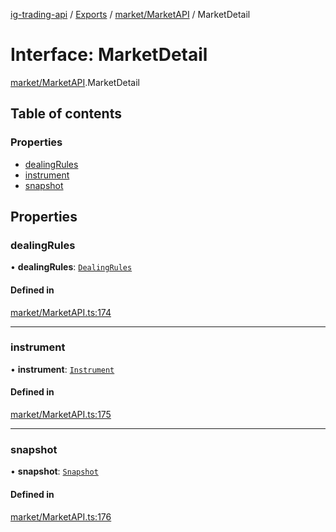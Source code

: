 [ig-trading-api](../README.md) / [Exports](../modules.md) / [market/MarketAPI](../modules/market_MarketAPI.md) / MarketDetail

# Interface: MarketDetail

[market/MarketAPI](../modules/market_MarketAPI.md).MarketDetail

## Table of contents

### Properties

- [dealingRules](market_MarketAPI.MarketDetail.md#dealingrules)
- [instrument](market_MarketAPI.MarketDetail.md#instrument)
- [snapshot](market_MarketAPI.MarketDetail.md#snapshot)

## Properties

### dealingRules

• **dealingRules**: [`DealingRules`](market_MarketAPI.DealingRules.md)

#### Defined in

[market/MarketAPI.ts:174](https://github.com/bennycode/ig-trading-api/blob/98182c7/src/market/MarketAPI.ts#L174)

---

### instrument

• **instrument**: [`Instrument`](market_MarketAPI.Instrument.md)

#### Defined in

[market/MarketAPI.ts:175](https://github.com/bennycode/ig-trading-api/blob/98182c7/src/market/MarketAPI.ts#L175)

---

### snapshot

• **snapshot**: [`Snapshot`](market_MarketAPI.Snapshot.md)

#### Defined in

[market/MarketAPI.ts:176](https://github.com/bennycode/ig-trading-api/blob/98182c7/src/market/MarketAPI.ts#L176)
